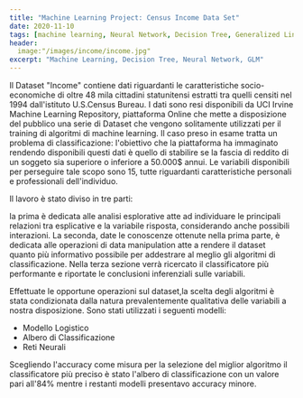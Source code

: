 ```yaml
---
title: "Machine Learning Project: Census Income Data Set"
date: 2020-11-10
tags: [machine learning, Neural Network, Decision Tree, Generalized Linear Model]
header:
  image:"/images/income/income.jpg"
excerpt: "Machine Learning, Decision Tree, Neural Network, GLM"
---
```




Il Dataset "Income"  contiene dati riguardanti le caratteristiche socio-economiche di oltre 48 mila cittadini statunitensi estratti tra quelli censiti nel 1994 dall'istituto U.S.Census Bureau.
I dati sono resi disponibili da UCI Irvine Machine Learning Repository, piattaforma Online che mette a disposizione del pubblico una serie di Dataset che vengono solitamente utilizzati per il training di algoritmi di machine learning.
Il caso preso in esame tratta  un problema di classificazione: l'obiettivo che la piattaforma ha immaginato rendendo disponibili questi dati è quello di  stabilire se la fascia di reddito di un soggeto sia superiore o inferiore a 50.000$ annui.
Le variabili disponibili per perseguire tale scopo sono 15, tutte riguardanti caratteristiche personali e professionali dell'individuo.


Il lavoro è stato diviso in tre parti:

la prima è dedicata alle analisi esplorative atte ad individuare le principali relazioni tra esplicative e la variabile risposta, considerando anche possibili interazioni.
La seconda, date le conoscenze ottenute nella prima parte, è dedicata alle operazioni di data manipulation atte a rendere il dataset quanto più informativo possibile per addestrare al meglio gli algoritmi di classificazione.
Nella terza sezione verrà ricercato il classificatore più performante e riportate le conclusioni inferenziali sulle variabili.


Effettuate le opportune operazioni sul dataset,la scelta degli algoritmi è stata condizionata dalla natura prevalentemente qualitativa delle variabili a nostra disposizione.
Sono stati utilizzati i seguenti modelli:

- Modello Logistico
- Albero di Classificazione
- Reti Neurali

Scegliendo l'accuracy come misura per la selezione del miglior algoritmo il classificatore più preciso
è stato l'albero di classificazione con un valore pari all'84% mentre i restanti modelli presentavo accuracy minore.
